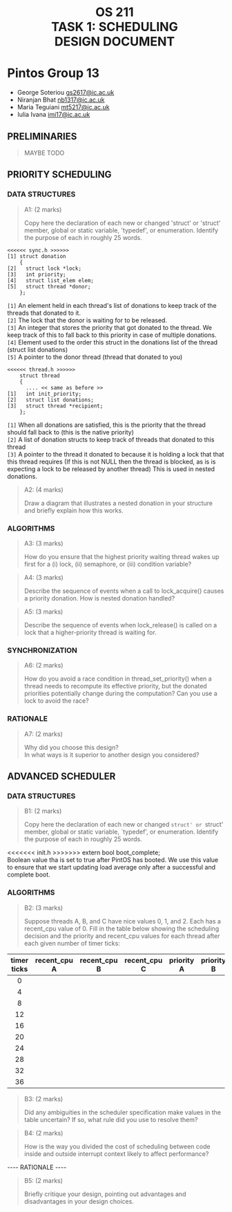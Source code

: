 
<h1 align="center" style="white-space:pre">
OS 211 
TASK 1: SCHEDULING 
DESIGN DOCUMENT 
</h1>


Pintos Group 13
===

* George Soteriou <gs2617@ic.ac.uk> 
* Niranjan Bhat   <nb1317@ic.ac.uk>
* Maria Teguiani  <mt5217@ic.ac.uk> 
* Iulia Ivana     <imi17@ic.ac.uk>

PRELIMINARIES
---
>MAYBE TODO

PRIORITY SCHEDULING
---

### DATA STRUCTURES

> A1: (2 marks)
> 
> Copy here the declaration of each new or changed 'struct' or 'struct' member, global or static variable, 'typedef', or enumeration.
> Identify the purpose of each in roughly 25 words.

```
<<<<<< sync.h >>>>>>
[1] struct donation
    {
[2]   struct lock *lock; 
[3]   int priority;                     
[4]   struct list_elem elem;           
[5]   struct thread *donor;         
    };
```

`[1]` An element held in each thread's list of donations to keep track of the threads that donated to it.  
`[2]` The lock that the donor is waiting for to be released.      
`[3]` An integer that stores the priority that got donated to the thread. We keep track of this to fall back to this priority in case of multiple donations.   
`[4]` Element used to the order this struct in the donations list of the thread (struct list donations)  
`[5]` A pointer to the donor thread (thread that donated to you)

```
<<<<<< thread.h >>>>>>
    struct thread
    {
      .... << same as before >>
[1]   int init_priority;          
[2]   struct list donations;      
[3]   struct thread *recipient; 
    };
```
`[1]` When all donations are satisfied, this is the priority that the thread should fall back to (this is the native priority)   
`[2]` A list of donation structs to keep track of threads that donated to this thread  
`[3]` A pointer to the thread it donated to because it is holding a lock that that this thread requires (If this is not NULL then the thread is blocked, as is is expecting a lock to be released by another thread) This is used in nested donations.

> A2: (4 marks) 
> 
> Draw a diagram that illustrates a nested donation in your structure and briefly explain how this works.

### ALGORITHMS

> A3: (3 marks) 
> 
> How do you ensure that the highest priority waiting thread wakes up first for a (i) lock, (ii) semaphore, or (iii) condition variable?

> A4: (3 marks)
> 
> Describe the sequence of events when a call to lock_acquire()
> causes a priority donation. How is nested donation handled?

> A5: (3 marks)
> 
> Describe the sequence of events when lock_release() is called
> on a lock that a higher-priority thread is waiting for.

### SYNCHRONIZATION

> A6: (2 marks)
> 
> How do you avoid a race condition in thread_set_priority() when a 
> thread needs to recompute its effective priority, but the donated
> priorities potentially change during the computation?
> Can you use a lock to avoid the race?

### RATIONALE

> A7: (2 marks)
> 
> Why did you choose this design?  
> In what ways is it superior to another design you considered?

ADVANCED SCHEDULER
---

### DATA STRUCTURES

> B1: (2 marks)
> 
> Copy here the declaration of each new or changed `struct' or
> `struct' member, global or static variable, `typedef', or
> enumeration.  Identify the purpose of each in roughly 25 words.


<<<<<<< init.h >>>>>>>
extern bool boot_complete;  
    Boolean value tha is set to true after PintOS has booted. We use this value to ensure that we start updating load average only after a successful and complete boot. 


### ALGORITHMS

> B2: (3 marks)
> 
> Suppose threads A, B, and C have nice values 0, 1, and 2.  Each
> has a recent_cpu value of 0.  Fill in the table below showing the
> scheduling decision and the priority and recent_cpu values for each
> thread after each given number of timer ticks:

|timer<br>ticks|recent_cpu<br>A|recent_cpu<br>B|recent_cpu<br>C | priority<br>A|priority<br>B|priority<br>C|thread<br>to run|
|:-:|:--:|:--:|:--:|:--:|:--:|:--:|:--:|
| 0 |    |    |    |    |    |    |    |
| 4 |    |    |    |    |    |    |    |
| 8 |    |    |    |    |    |    |    |
|12 |    |    |    |    |    |    |    |
|16 |    |    |    |    |    |    |    |
|20 |    |    |    |    |    |    |    |
|24 |    |    |    |    |    |    |    |
|28 |    |    |    |    |    |    |    |
|32 |    |    |    |    |    |    |    |
|36 |    |    |    |    |    |    |    |

> B3: (2 marks) 
> 
> Did any ambiguities in the scheduler specification make values in 
> the table uncertain? If so, what rule did you use to resolve them?

> B4: (2 marks)
> 
> How is the way you divided the cost of scheduling between code
> inside and outside interrupt context likely to affect performance?

---- RATIONALE ----

> B5: (2 marks)
> 
> Briefly critique your design, pointing out advantages and
> disadvantages in your design choices.




